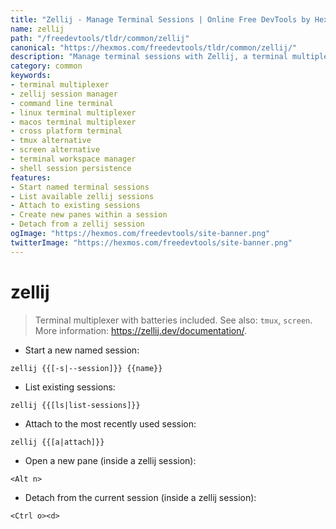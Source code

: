 ```yaml
---
title: "Zellij - Manage Terminal Sessions | Online Free DevTools by Hexmos"
name: zellij
path: "/freedevtools/tldr/common/zellij"
canonical: "https://hexmos.com/freedevtools/tldr/common/zellij/"
description: "Manage terminal sessions with Zellij, a terminal multiplexer. Organize windows and panes efficiently with this command-line tool. Free online tool, no registration required."
category: common
keywords:
- terminal multiplexer
- zellij session manager
- command line terminal
- linux terminal multiplexer
- macos terminal multiplexer
- cross platform terminal
- tmux alternative
- screen alternative
- terminal workspace manager
- shell session persistence
features:
- Start named terminal sessions
- List available zellij sessions
- Attach to existing sessions
- Create new panes within a session
- Detach from a zellij session
ogImage: "https://hexmos.com/freedevtools/site-banner.png"
twitterImage: "https://hexmos.com/freedevtools/site-banner.png"
---
```


# zellij

> Terminal multiplexer with batteries included.
> See also: `tmux`, `screen`.
> More information: <https://zellij.dev/documentation/>.

- Start a new named session:

`zellij {{[-s|--session]}} {{name}}`

- List existing sessions:

`zellij {{[ls|list-sessions]}}`

- Attach to the most recently used session:

`zellij {{[a|attach]}}`

- Open a new pane (inside a zellij session):

`<Alt n>`

- Detach from the current session (inside a zellij session):

`<Ctrl o><d>`
